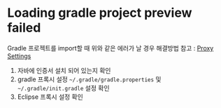 # Loading gradle project preview failed

Gradle 프로젝트를 import할 때 위와 같은 에러가 날 경우 해결방법
참고 : [Proxy Settings](../etc/proxy-settings.md)

1. 자바에 인증서 설치 되어 있는지 확인
1. gradle 프록시 설정 `~/.gradle/gradle.properties` 및 `~/.gradle/init.gradle` 설정 확인
1. Eclipse 프록시 설정 확인
